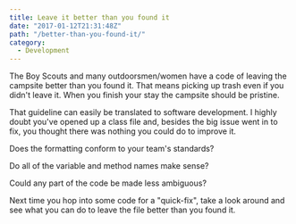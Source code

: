 ```yaml
---
title: Leave it better than you found it
date: "2017-01-12T21:31:48Z"
path: "/better-than-you-found-it/"
category:
  - Development
---
```


The Boy Scouts and many outdoorsmen/women have a code of leaving the campsite better than you found it. That means picking up trash even if you didn't leave it. When you finish your stay the campsite should be pristine.

That guideline can easily be translated to software development. I highly doubt you've opened up a class file and, besides the big issue went in to fix, you thought there was nothing you could do to improve it.

Does the formatting conform to your team's standards?

Do all of the variable and method names make sense?

Could any part of the code be made less ambiguous?

Next time you hop into some code for a "quick-fix", take a look around and see what you can do to leave the file better than you found it.